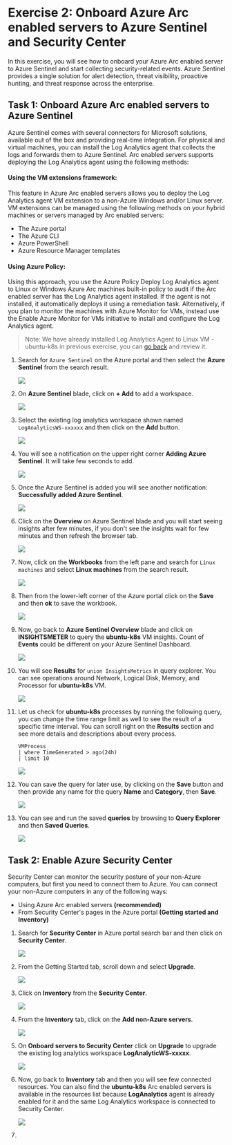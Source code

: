 # Exercise 2: Onboard Azure Arc enabled servers to Azure Sentinel and Security Center

In this exercise, you will see how to onboard your Azure Arc enabled server to Azure Sentinel and start collecting security-related events. Azure Sentinel provides a single solution for alert detection, threat visibility, proactive hunting, and threat response across the enterprise.

## Task 1: Onboard Azure Arc enabled servers to Azure Sentinel
Azure Sentinel comes with several connectors for Microsoft solutions, available out of the box and providing real-time integration. For physical and virtual machines, you can install the Log Analytics agent that collects the logs and forwards them to Azure Sentinel. Arc enabled servers supports deploying the Log Analytics agent using the following methods:
#### Using the VM extensions framework:
This feature in Azure Arc enabled servers allows you to deploy the Log Analytics agent VM extension to a non-Azure Windows and/or Linux server. VM extensions can be managed using the following methods on your hybrid machines or servers managed by Arc enabled servers:
 * The Azure portal
 * The Azure CLI
 * Azure PowerShell
 * Azure Resource Manager templates
#### Using Azure Policy:
Using this approach, you use the Azure Policy Deploy Log Analytics agent to Linux or Windows Azure Arc machines built-in policy to audit if the Arc enabled server has the Log Analytics agent installed. If the agent is not installed, it automatically deploys it using a remediation task. Alternatively, if you plan to monitor the machines with Azure Monitor for VMs, instead use the Enable Azure Monitor for VMs initiative to install and configure the Log Analytics agent.

  > Note: We have already installed Log Analytics Agent to Linux VM - ubuntu-k8s in previous exercise, you can [go back](./01-Getting-Started-with-Azure-Arc.md#task-5-create-a-policy-assignment-to-identify-compliantnon-compliant-resources) and review it.

1. Search for ```Azure Sentinel``` on the Azure portal and then select the **Azure Sentinel** from the search result.

    ![](.././media/as-01.png)
    
1. On **Azure Sentinel** blade, click on **+ Add** to add a workspace. 

    ![](.././media/as-02.png)
    
1. Select the existing log analytics workspace shown named ```LogAnalyticsWS-xxxxxx``` and then click on the **Add** button.

    ![](.././media/as-031.png)
    
1. You will see a notification on the upper right corner **Adding Azure Sentinel**. It will take few seconds to add.
 
    ![](.././media/as-041.png)
    
1. Once the Azure Sentinel is added you will see another notification: **Successfully added Azure Sentinel**.
     
    ![](.././media/as-05.png)
 
1. Click on the **Overview** on Azure Sentinel blade and you will start seeing insights after few minutes, if you don't see the insights wait for few minutes and then refresh the browser tab.
    
    ![](.././media/as-07.png)
    
1. Now, click on the **Workbooks** from the left pane and search for ```Linux machines``` and select **Linux machines** from the search result.
    
    ![](.././media/as-06.png)
    
1. Then from the lower-left corner of the Azure portal click on the **Save** and then **ok** to save the workbook. 
 
    ![](.././media/as-08.png)
    
1. Now, go back to **Azure Sentinel Overview** blade and click on **INSIGHTSMETER** to query the **ubuntu-k8s** VM insights. Count of **Events** could be different on your Azure Sentinel Dashboard.

    ![](.././media/as-09.png)
    
1. You will see **Results** for ```union InsightsMetrics``` in query explorer. You can see operations around Network, Logical Disk, Memory, and Processor for **ubuntu-k8s** VM.

    ![](.././media/as-10.png)
    
1. Let us check for **ubuntu-k8s** processes by running the following query, you can change the time range limit as well to see the result of a specific time interval. You can scroll right on the **Results** section and see more details and descriptions about every process. 

      ```
      VMProcess 
      | where TimeGenerated > ago(24h) 
      | limit 10
      ```

    ![](.././media/as-11.png)   
    
1. You can save the query for later use, by clicking on the **Save** button and then provide any name for the query **Name** and **Category**, then **Save**.

    ![](.././media/as-12.png) 

1. You can see and run the saved **queries** by browsing to **Query Explorer** and then **Saved Queries**.

    ![](.././media/as-13.png) 
    
## Task 2: Enable Azure Security Center
Security Center can monitor the security posture of your non-Azure computers, but first you need to connect them to Azure.
You can connect your non-Azure computers in any of the following ways:
  * Using Azure Arc enabled servers **(recommended)**
  * From Security Center's pages in the Azure portal **(Getting started and Inventory)**
 
1. Search for **Security Center** in Azure portal search bar and then click on **Security Center**.
    
    ![](.././media/search-security-center.png)

1. From the Getting Started tab, scroll down and select **Upgrade**.

    ![](.././media/upgrade-security-center.png)
 
1. Click on **Inventory** from the **Security Center**.

    ![](.././media/select-inventory.png)
    
1. From the **Inventory** tab, click on the **Add non-Azure servers**.

    ![](.././media/add-non-azure-servers.png)
    
1. On **Onboard servers to Security Center** click on **Upgrade** to upgrade the existing log analytics workspace **LogAnalyticWS-xxxxx**.

    ![](.././media/upgrade-log-analytics.png)
    
1. Now, go back to **Inventory** tab and then you will see few connected resources. You can also find the **ubuntu-k8s** Arc enabled servers is available in the resources list because **LogAnalytics** agent is already enabled for it and the same Log Analytics workspace is connected to Security Center. 

    ![](.././media/ss-ubuntuk8s-monitor.png)
    
1. 


